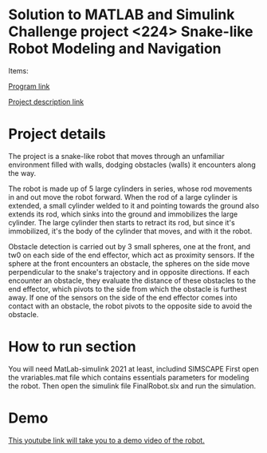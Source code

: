 # Solution to MATLAB and Simulink Challenge project <224> Snake-like Robot Modeling and Navigation

Items:

[Program link](https://github.com/Alexan41/Solution-to-MATLAB-and-Simulink-Challenge-project-224-Snake-like-Robot-Modeling-and-Navigatiion-.git)

[Project description link](https://github.com/mathworks/MATLAB-Simulink-Challenge-Project-Hub/tree/main/projects/Snake-like%20Robot%20Modeling%20and%20Navigation)


# Project details
The project is a snake-like robot that moves through an unfamiliar environment filled with walls, dodging obstacles (walls) it encounters along the way.

The robot is made up of 5 large cylinders in series, whose rod movements in and out move the robot forward.
When the rod of a large cylinder is extended, a small cylinder welded to it and pointing towards the ground also extends its rod, which sinks into the ground and immobilizes the large cylinder. 
The large cylinder then starts to retract its rod, but since it's immobilized, it's the body of the cylinder that moves, and with it the robot.

Obstacle detection is carried out by 3 small spheres, one at the front, and tw0 on each side of the end effector, which act as proximity sensors.
If the sphere at the front encounters an obstacle, the spheres on the side move perpendicular to the snake's trajectory and in opposite directions. 
If each encounter an obstacle, they evaluate the distance of these obstacles to the end effector, which pivots to the side from which the obstacle is furthest away.
If one of the sensors on the side of the end effector comes into contact with an obstacle, the robot pivots to the opposite side to avoid the obstacle.


# How to run section
You will need MatLab-simulink 2021 at least, includind SIMSCAPE
First open the vrariables.mat file which contains essentials parameters for modeling the robot.
Then open the simulink file FinalRobot.slx and run the simulation.

# Demo
[This youtube link will take you to a demo video of the robot.](https://youtu.be/l-6suCrmOZo?si=24lq9VuvrOtkWYru)
 
